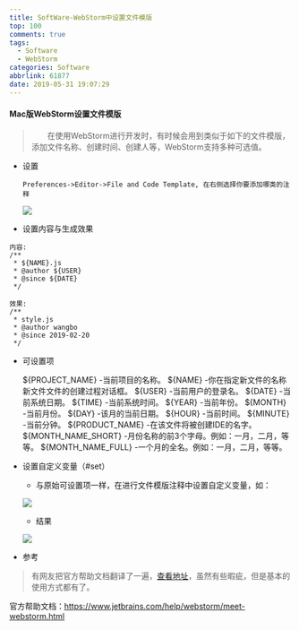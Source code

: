 ```yaml
---
title: SoftWare-WebStorm中设置文件模版
top: 100
comments: true
tags:
  - Software
  - WebStorm
categories: Software
abbrlink: 61877
date: 2019-05-31 19:07:29
---
```

<!--![](https://source.unsplash.com/random/800x200)-->
<!--&emsp;-->

#### Mac版WebStorm设置文件模版

>&emsp;&emsp;在使用WebStorm进行开发时，有时候会用到类似于如下的文件模版，添加文件名称、创建时间、创建人等，WebStorm支持多种可选值。

<!-- more -->

- 设置
    ```text
    Preferences->Editor->File and Code Template, 在右侧选择你要添加哪类的注释
    ```

    ![](https://user-images.githubusercontent.com/26587649/53138683-14c6a100-35c2-11e9-915d-ad74d22557bc.png)

- 设置内容与生成效果
```text
内容:
/**
 * ${NAME}.js
 * @author ${USER}
 * @since ${DATE}
 */

效果:
/**
 * style.js
 * @author wangbo
 * @since 2019-02-20
 */
```

- 可设置项
    
    ${PROJECT_NAME} -当前项目的名称。
    ${NAME} -你在指定新文件的名称新文件文件的创建过程对话框。
    ${USER} -当前用户的登录名。
    ${DATE} -当前系统日期。
    ${TIME} -当前系统时间。
    ${YEAR} -当前年份。
    ${MONTH} -当前月份。
    ${DAY} -该月的当前日期。
    ${HOUR} -当前时间。
    ${MINUTE} -当前分钟。
    ${PRODUCT_NAME} -在该文件将被创建IDE的名字。
    ${MONTH_NAME_SHORT} -月份名称的前3个字母。例如：一月，二月，等等。
    ${MONTH_NAME_FULL} -一个月的全名。例如：一月，二月，等等。

- 设置自定义变量（#set）
    
    - 与原始可设置项一样，在进行文件模版注释中设置自定义变量，如：

    ![](https://user-images.githubusercontent.com/26587649/53138750-4b9cb700-35c2-11e9-9763-ebb83b2a5302.png) 

    - 结果

    ![](https://user-images.githubusercontent.com/26587649/53138785-62430e00-35c2-11e9-9d9f-7d36522162d0.png)

- 参考
>有网友把官方帮助文档翻译了一遍，[查看地址](https://www.kancloud.cn/zxhy/webstorm/182199)，虽然有些暇疵，但是基本的使用方式都有了。

   官方帮助文档：https://www.jetbrains.com/help/webstorm/meet-webstorm.html
